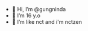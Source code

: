 - 👋 Hi, I’m @gungninda
- 👀 I’m 16 y.o
- 🌱 I’m like nct and i'm nctzen

<!---
gungninda/gungninda is a ✨ special ✨ repository because its `README.md` (this file) appears on your GitHub profile.
You can click the Preview link to take a look at your changes.



